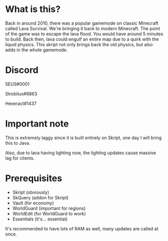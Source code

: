 # What is this?
 
 Back in around 2010, there was a popular gamemode on classic Minecraft called Lava Survival.
 We're bringing it back to modern Minecraft.
 The point of the game was to escape the lava flood. You would have around 5 minutes to build.
 Back then, lava could engulf an entire map due to a quirk with the liquid physics.
 This skript not only brings back the old physics, but also adds in the whole gamemode.

# Discord 
 5EUS#0001 
 
 Strobilus#6863

 Hexeract#1437

# Important note
 This is extremely laggy since it is built entirely on Skript, one day I will bring this to Java.

 Also, due to lava having lighting now, the lighting updates cause massive lag for clients.

# Prerequisites
 
 - Skript (obviously)
 - SkQuery (addon for Skript)
 - Vault (for economy)
 - WorldGuard (important for regions)
 - WorldEdit (for WorldGuard to work)
 - Essentials (it's... essential)

 It's recommended to have lots of RAM as well, many updates are called at once.
